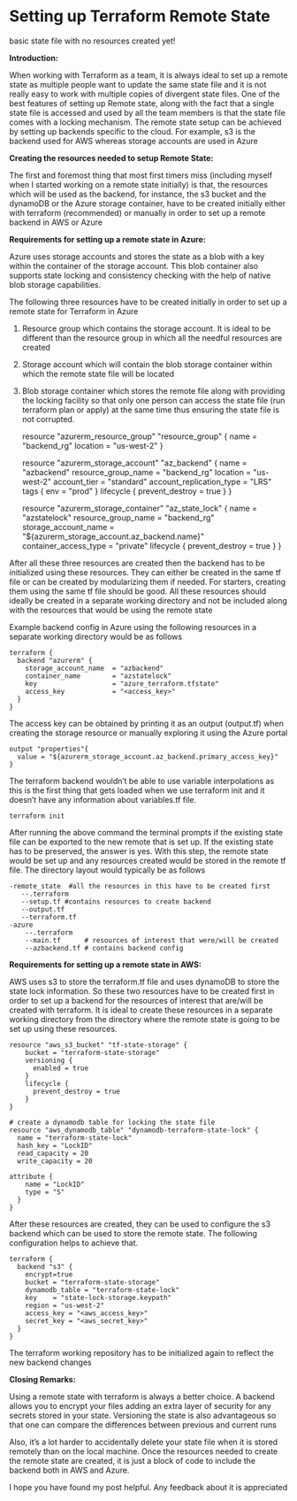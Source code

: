 
# Setting up Terraform Remote State

basic state file with no resources created yet!

**Introduction:**

When working with Terraform as a team, it is always ideal to set up a remote state as multiple people want to update the same state file and it is not really easy to work with multiple copies of divergent state files. One of the best features of setting up Remote state, along with the fact that a single state file is accessed and used by all the team members is that the state file comes with a locking mechanism. The remote state setup can be achieved by setting up backends specific to the cloud. For example, s3 is the backend used for AWS whereas storage accounts are used in Azure

**Creating the resources needed to setup Remote State:**

The first and foremost thing that most first timers miss (including myself when I started working on a remote state initially) is that, the resources which will be used as the backend, for instance, the s3 bucket and the dynamoDB or the Azure storage container, have to be created initially either with terraform (recommended) or manually in order to set up a remote backend in AWS or Azure

**Requirements for setting up a remote state in Azure:**

Azure uses storage accounts and stores the state as a blob with a key within the container of the storage account. This blob container also supports state locking and consistency checking with the help of native blob storage capabilities.

The following three resources have to be created initially in order to set up a remote state for Terraform in Azure

1. Resource group which contains the storage account. It is ideal to be different than the resource group in which all the needful resources are created

1. Storage account which will contain the blob storage container within which the remote state file will be located

1. Blob storage container which stores the remote file along with providing the locking facility so that only one person can access the state file (run terraform plan or apply) at the same time thus ensuring the state file is not corrupted.

    resource "azurerm_resource_group" "resource_group" {
      name = "backend_rg"
      location = "us-west-2"
    }

    resource "azurerm_storage_account" "az_backend" {
      name                     = "azbackend"
      resource_group_name      = "backend_rg"
      location                 = "us-west-2"
      account_tier             = "standard"
      account_replication_type = "LRS"
      tags {
        env = "prod"
      }
      lifecycle {
        prevent_destroy = true
      }
    }

    resource "azurerm_storage_container" "az_state_lock" {
      name                  = "azstatelock"
      resource_group_name   = "backend_rg"
      storage_account_name  = "${azurerm_storage_account.az_backend.name}"
      container_access_type = "private"
      lifecycle {
        prevent_destroy = true
      }
    }

After all these three resources are created then the backend has to be initialized using these resources. They can either be created in the same tf file or can be created by modularizing them if needed. For starters, creating them using the same tf file should be good. All these resources should ideally be created in a separate working directory and not be included along with the resources that would be using the remote state

Example backend config in Azure using the following resources in a separate working directory would be as follows

    terraform {
      backend "azurerm" {
        storage_account_name  = "azbackend"
        container_name        = "azstatelock"
        key                   = "azure_terraform.tfstate"
        access_key            = "<access_key>"
      }
    }

The access key can be obtained by printing it as an output (output.tf) when creating the storage resource or manually exploring it using the Azure portal

    output "properties"{
      value = "${azurerm_storage_account.az_backend.primary_access_key}"
    }

The terraform backend wouldn’t be able to use variable interpolations as this is the first thing that gets loaded when we use terraform init and it doesn’t have any information about variables.tf file.

    terraform init

After running the above command the terminal prompts if the existing state file can be exported to the new remote that is set up. If the existing state has to be preserved, the answer is yes. With this step, the remote state would be set up and any resources created would be stored in the remote tf file. The directory layout would typically be as follows

    -remote_state  #all the resources in this have to be created first
       --.terraform
       --setup.tf #contains resources to create backend
       --output.tf
       --terraform.tf
    -azure
        --.terraform
        --main.tf      # resources of interest that were/will be created
        --azbackend.tf # contains backend config

**Requirements for setting up a remote state in AWS:**

AWS uses s3 to store the terraform.tf file and uses dynamoDB to store the state lock information. So these two resources have to be created first in order to set up a backend for the resources of interest that are/will be created with terraform. It is ideal to create these resources in a separate working directory from the directory where the remote state is going to be set up using these resources.

    resource "aws_s3_bucket" "tf-state-storage" {
        bucket = "terraform-state-storage"
        versioning {
          enabled = true
        }
        lifecycle {
          prevent_destroy = true
        }
    }

    # create a dynamodb table for locking the state file
    resource "aws_dynamodb_table" "dynamodb-terraform-state-lock" {
      name = "terraform-state-lock"
      hash_key = "LockID"
      read_capacity = 20
      write_capacity = 20

    attribute {
        name = "LockID"
        type = "S"
      }
    }

After these resources are created, they can be used to configure the s3 backend which can be used to store the remote state. The following configuration helps to achieve that.

    terraform {
      backend "s3" {
        encrypt=true
        bucket = "terraform-state-storage"
        dynamodb_table = "terraform-state-lock"
        key    = "state-lock-storage.keypath"
        region = "us-west-2"
        access_key = "<aws_access_key>"
        secret_key = "<aws_secret_key>"
      }
    }

The terraform working repository has to be initialized again to reflect the new backend changes

**Closing Remarks:**

Using a remote state with terraform is always a better choice. A backend allows you to encrypt your files adding an extra layer of security for any secrets stored in your state. Versioning the state is also advantageous so that one can compare the differences between previous and current runs

Also, it’s a lot harder to accidentally delete your state file when it is stored remotely than on the local machine. Once the resources needed to create the remote state are created, it is just a block of code to include the backend both in AWS and Azure.

I hope you have found my post helpful. Any feedback about it is appreciated
